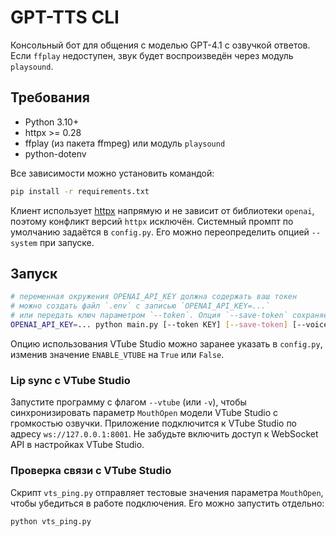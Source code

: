 # GPT-TTS CLI

Консольный бот для общения с моделью GPT-4.1 с озвучкой ответов. Если `ffplay` недоступен, звук будет воспроизведён через модуль `playsound`.

## Требования
- Python 3.10+
- httpx >= 0.28
- ffplay (из пакета ffmpeg) или модуль `playsound`
- python-dotenv

Все зависимости можно установить командой:

```bash
pip install -r requirements.txt
```

Клиент использует [httpx](https://www.python-httpx.org/) напрямую и не зависит от библиотеки `openai`, поэтому конфликт версий `httpx` исключён.
Системный промпт по умолчанию задаётся в `config.py`. Его можно переопределить опцией `--system` при запуске.

## Запуск
```bash
# переменная окружения OPENAI_API_KEY должна содержать ваш токен
# можно создать файл `.env` с записью `OPENAI_API_KEY=...`
# или передать ключ параметром `--token`. Опция `--save-token` сохраняет его в `.env`
OPENAI_API_KEY=... python main.py [--token KEY] [--save-token] [--voice alloy] [--system "text"] [--debug] [--vtube/--no-vtube]
```

Опцию использования VTube Studio можно заранее указать в `config.py`,
изменив значение `ENABLE_VTUBE` на `True` или `False`.

### Lip sync c VTube Studio

Запустите программу с флагом `--vtube` (или `-v`), чтобы
синхронизировать параметр `MouthOpen` модели VTube Studio с громкостью
озвучки. Приложение подключится к VTube Studio по адресу
`ws://127.0.0.1:8001`. Не забудьте включить доступ к WebSocket API в
настройках VTube Studio.

### Проверка связи с VTube Studio

Скрипт `vts_ping.py` отправляет тестовые значения параметра `MouthOpen`, чтобы убедиться в работе подключения. Его можно запустить отдельно:
```bash
python vts_ping.py
```

